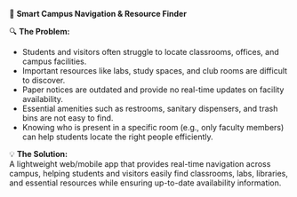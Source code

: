🚀 **Smart Campus Navigation & Resource Finder**  

🔍 **The Problem:**  
- Students and visitors often struggle to locate classrooms, offices, and campus facilities.  
- Important resources like labs, study spaces, and club rooms are difficult to discover.  
- Paper notices are outdated and provide no real-time updates on facility availability.  
- Essential amenities such as restrooms, sanitary dispensers, and trash bins are not easy to find.  
- Knowing who is present in a specific room (e.g., only faculty members) can help students locate the right people efficiently.  

💡 **The Solution:**  
A lightweight web/mobile app that provides real-time navigation across campus, helping students and visitors easily find classrooms, labs, libraries, and essential resources while ensuring up-to-date availability information.
